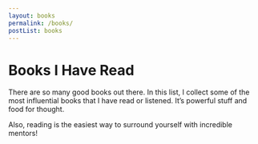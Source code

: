 ```yaml
---
layout: books
permalink: /books/
postList: books
---
```


# Books I Have Read

There are so many good books out there. In this list, I collect some of the most influential books that I have read or listened. It’s powerful stuff and food for thought.

Also, reading is the easiest way to surround yourself with incredible mentors!
